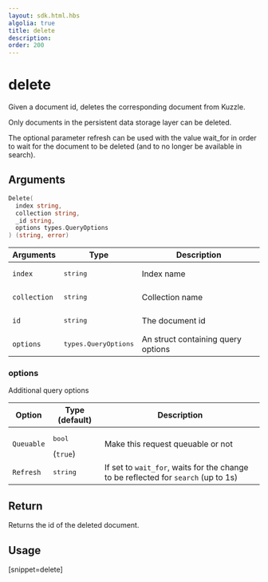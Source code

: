 ```yaml
---
layout: sdk.html.hbs
algolia: true
title: delete
description:
order: 200
---
```


# delete

Given a document id, deletes the corresponding document from Kuzzle.

Only documents in the persistent data storage layer can be deleted.

The optional parameter refresh can be used with the value wait_for in order to wait for the document to be deleted (and to no longer be available in search).

## Arguments

```go
Delete(
  index string, 
  collection string, 
  _id string, 
  options types.QueryOptions
) (string, error)
```

| Arguments | Type | Description |
| --- | --- | --- |
| `index` | <pre>string</pre> | Index name |
| `collection` | <pre>string</pre> | Collection name |
| `id` | <pre>string</pre> | The document id |
| `options` | <pre>types.QueryOptions</pre> | An struct containing query options |

### options

Additional query options

| Option | Type (default) | Description |
| --- | --- | --- |
| `Queuable` | <pre>bool</pre>  (`true`) | Make this request queuable or not |
| `Refresh` | <pre>string</pre> | If set to `wait_for`, waits for the change to be reflected for `search` (up to 1s) |

## Return

Returns the id of the deleted document.

## Usage

[snippet=delete]
